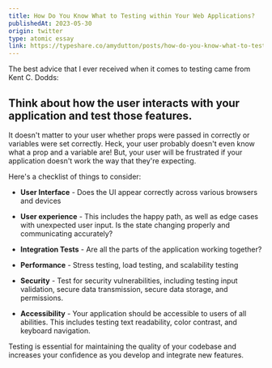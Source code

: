 ```yaml
---
title: How Do You Know What to Testing within Your Web Applications?
publishedAt: 2023-05-30
origin: twitter
type: atomic essay
link: https://typeshare.co/amydutton/posts/how-do-you-know-what-to-testing-within-your-web-applications
---
```


The best advice that I ever received when it comes to testing came from Kent C. Dodds:

## Think about how the user interacts with your application and test those features.

It doesn't matter to your user whether props were passed in correctly or variables were set correctly. Heck, your user probably doesn't even know what a prop and a variable are! But, your user will be frustrated if your application doesn't work the way that they're expecting.

Here's a checklist of things to consider:

- **User Interface** - Does the UI appear correctly across various browsers and devices

- **User experience** - This includes the happy path, as well as edge cases with unexpected user input. Is the state changing properly and communicating accurately?

- **Integration Tests** - Are all the parts of the application working together?

- **Performance** - Stress testing, load testing, and scalability testing

- **Security** - Test for security vulnerabilities, including testing input validation, secure data transmission, secure data storage, and permissions.

- **Accessibility** - Your application should be accessible to users of all abilities. This includes testing text readability, color contrast, and keyboard navigation.

Testing is essential for maintaining the quality of your codebase and increases your confidence as you develop and integrate new features.
